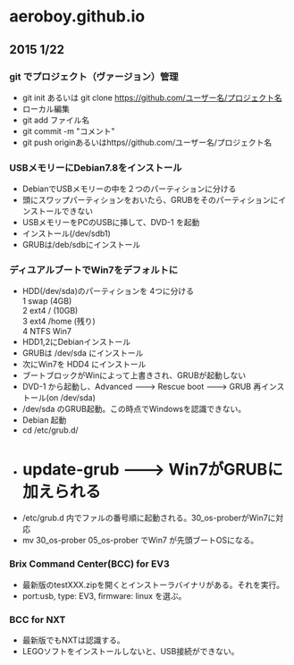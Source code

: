 # aeroboy.github.io
## 2015 1/22
### git でプロジェクト（ヴァージョン）管理
* git init あるいは git clone https://github.com/ユーザー名/プロジェクト名
* ローカル編集
* git add ファイル名
* git commit -m "コメント"
* git push originあるいはhttps//github.com/ユーザー名/プロジェクト名


### USBメモリーにDebian7.8をインストール  
  * DebianでUSBメモリーの中を２つのパーティションに分ける  
  * 頭にスワップパーティションをおいたら、GRUBをそのパーティションにインストールできない  
  * USBメモリーをPCのUSBに挿して、DVD-1 を起動  
  * インストール(/dev/sdb1)  
  * GRUBは/deb/sdbにインストール  
  
### ディユアルブートでWin7をデフォルトに   
* HDD(/dev/sda)のパーティションを 4つに分ける  
    1 swap     (4GB)  
    2 ext4  /  (10GB)  
    3 ext4  /home  (残り)  
    4 NTFS  Win7  
* HDD1,2にDebianインストール
* GRUBは /dev/sda にインストール
* 次にWin7を HDD4 にインストール
* ブートブロックがWinによって上書きされ、GRUBが起動しない
* DVD-1 から起動し、Advanced ---> Rescue boot ---> GRUB 再インストール(on /dev/sda)
* /dev/sda のGRUB起動。この時点でWindowsを認識できない。
* Debian 起動
* cd /etc/grub.d/
* # update-grub  ---> Win7がGRUBに加えられる
* /etc/grub.d 内でファルの番号順に起動される。30_os-proberがWin7に対応
* mv 30_os-prober 05_os-prober でWin7 が先頭ブートOSになる。

### Brix Command Center(BCC) for EV3
* 最新版のtestXXX.zipを開くとインストーラバイナリがある。それを実行。
* port:usb,  type: EV3,   firmware: linux を選ぶ。
### BCC for NXT
* 最新版でもNXTは認識する。
* LEGOソフトをインストールしないと、USB接続ができない。
